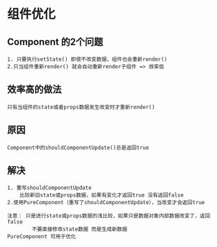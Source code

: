# 组件优化 #
## Component 的2个问题 ##
    1. 只要执行setState() 即使不改变数据，组件也会重新render()
    2.只当组件重新render() 就会自动重新render子组件 => 效率低
## 效率高的做法 ##
    只有当组件的state或者props数据发生改变时才重新render()
## 原因 ## 
    Component中的shouldComponentUpdate()总是返回true
## 解决 ##
    1. 重写shouldComponentUpdate 
        比较新旧state或props数据，如果有变化才返回true 没有返回false
    2.使用PureComponent（重写了shouldComponentUpdate），当改变才会返回true
    
    注意： 只是进行state或props数据的浅比较，如果只是数据对象内部数据改变了，返回false
            不要直接修改state数据 而是生成新数据
    PureComponent 可用于优化
